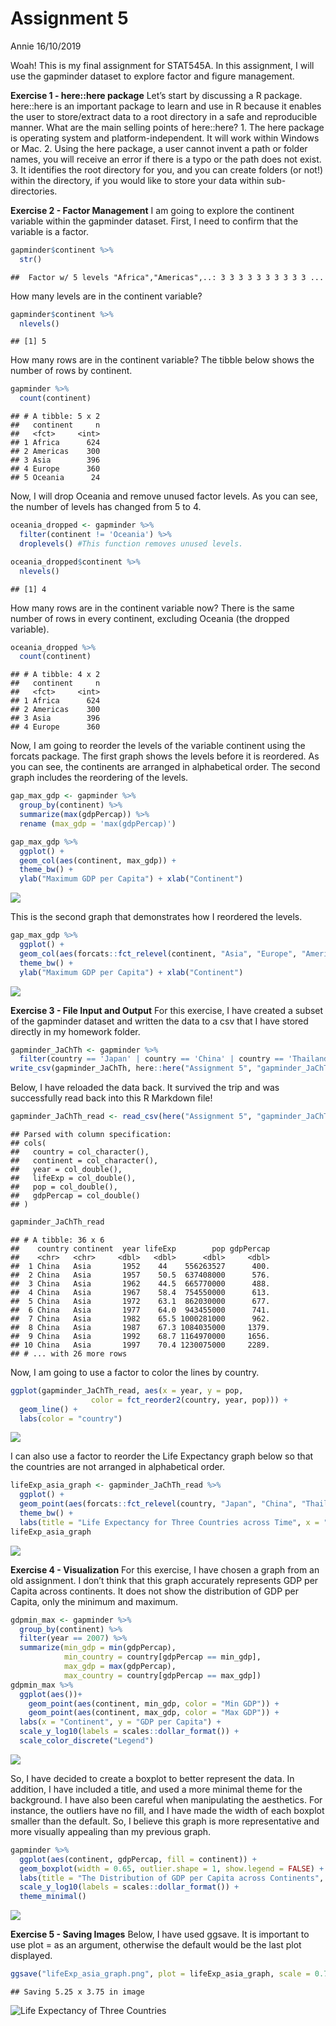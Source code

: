 Assignment 5
================
Annie
16/10/2019

Woah\! This is my final assignment for STAT545A. In this assignment, I
will use the gapminder dataset to explore factor and figure management.

**Exercise 1 - here::here package** Let’s start by discussing a R
package. here::here is an important package to learn and use in R
because it enables the user to store/extract data to a root directory in
a safe and reproducible manner. What are the main selling points of
here::here? 1. The here package is operating system and
platform-independent. It will work within Windows or Mac. 2. Using the
here package, a user cannot invent a path or folder names, you will
receive an error if there is a typo or the path does not exist. 3. It
identifies the root directory for you, and you can create folders (or
not\!) within the directory, if you would like to store your data within
sub-directories.

**Exercise 2 - Factor Management** I am going to explore the continent
variable within the gapminder dataset. First, I need to confirm that the
variable is a factor.

``` r
gapminder$continent %>%
  str()
```

    ##  Factor w/ 5 levels "Africa","Americas",..: 3 3 3 3 3 3 3 3 3 3 ...

How many levels are in the continent variable?

``` r
gapminder$continent %>%
  nlevels()
```

    ## [1] 5

How many rows are in the continent variable? The tibble below shows the
number of rows by continent.

``` r
gapminder %>%
  count(continent)
```

    ## # A tibble: 5 x 2
    ##   continent     n
    ##   <fct>     <int>
    ## 1 Africa      624
    ## 2 Americas    300
    ## 3 Asia        396
    ## 4 Europe      360
    ## 5 Oceania      24

Now, I will drop Oceania and remove unused factor levels. As you can
see, the number of levels has changed from 5 to 4.

``` r
oceania_dropped <- gapminder %>% 
  filter(continent != 'Oceania') %>%
  droplevels() #This function removes unused levels. 

oceania_dropped$continent %>%
  nlevels()
```

    ## [1] 4

How many rows are in the continent variable now? There is the same
number of rows in every continent, excluding Oceania (the dropped
variable).

``` r
oceania_dropped %>%
  count(continent)
```

    ## # A tibble: 4 x 2
    ##   continent     n
    ##   <fct>     <int>
    ## 1 Africa      624
    ## 2 Americas    300
    ## 3 Asia        396
    ## 4 Europe      360

Now, I am going to reorder the levels of the variable continent using
the forcats package. The first graph shows the levels before it is
reordered. As you can see, the continents are arranged in alphabetical
order. The second graph includes the reordering of the levels.

``` r
gap_max_gdp <- gapminder %>%
  group_by(continent) %>%
  summarize(max(gdpPercap)) %>%
  rename (max_gdp = 'max(gdpPercap)')

gap_max_gdp %>%
  ggplot() +
  geom_col(aes(continent, max_gdp)) +
  theme_bw() +
  ylab("Maximum GDP per Capita") + xlab("Continent")
```

![](hw05_files/figure-gfm/unnamed-chunk-6-1.png)<!-- -->

This is the second graph that demonstrates how I reordered the levels.

``` r
gap_max_gdp %>%
  ggplot() +
  geom_col(aes(forcats::fct_relevel(continent, "Asia", "Europe", "Americas", "Oceania"), max_gdp)) +
  theme_bw() +
  ylab("Maximum GDP per Capita") + xlab("Continent")
```

![](hw05_files/figure-gfm/unnamed-chunk-7-1.png)<!-- -->

**Exercise 3 - File Input and Output** For this exercise, I have created
a subset of the gapminder dataset and written the data to a csv that I
have stored directly in my homework folder.

``` r
gapminder_JaChTh <- gapminder %>%
  filter(country == 'Japan' | country == 'China' | country == 'Thailand')
write_csv(gapminder_JaChTh, here::here("Assignment 5", "gapminder_JaChTh.csv"))
```

Below, I have reloaded the data back. It survived the trip and was
successfully read back into this R Markdown
file\!

``` r
gapminder_JaChTh_read <- read_csv(here("Assignment 5", "gapminder_JaChTh.csv"))
```

    ## Parsed with column specification:
    ## cols(
    ##   country = col_character(),
    ##   continent = col_character(),
    ##   year = col_double(),
    ##   lifeExp = col_double(),
    ##   pop = col_double(),
    ##   gdpPercap = col_double()
    ## )

``` r
gapminder_JaChTh_read 
```

    ## # A tibble: 36 x 6
    ##    country continent  year lifeExp        pop gdpPercap
    ##    <chr>   <chr>     <dbl>   <dbl>      <dbl>     <dbl>
    ##  1 China   Asia       1952    44    556263527      400.
    ##  2 China   Asia       1957    50.5  637408000      576.
    ##  3 China   Asia       1962    44.5  665770000      488.
    ##  4 China   Asia       1967    58.4  754550000      613.
    ##  5 China   Asia       1972    63.1  862030000      677.
    ##  6 China   Asia       1977    64.0  943455000      741.
    ##  7 China   Asia       1982    65.5 1000281000      962.
    ##  8 China   Asia       1987    67.3 1084035000     1379.
    ##  9 China   Asia       1992    68.7 1164970000     1656.
    ## 10 China   Asia       1997    70.4 1230075000     2289.
    ## # ... with 26 more rows

Now, I am going to use a factor to color the lines by country.

``` r
ggplot(gapminder_JaChTh_read, aes(x = year, y = pop,
                  color = fct_reorder2(country, year, pop))) +
  geom_line() +
  labs(color = "country")
```

![](hw05_files/figure-gfm/unnamed-chunk-10-1.png)<!-- -->

I can also use a factor to reorder the Life Expectancy graph below so
that the countries are not arranged in alphabetical order.

``` r
lifeExp_asia_graph <- gapminder_JaChTh_read %>%
  ggplot() +
  geom_point(aes(forcats::fct_relevel(country, "Japan", "China", "Thailand"), lifeExp, color = year)) +
  theme_bw() +
  labs(title = "Life Expectancy for Three Countries across Time", x = "Country", y = "Life Expectancy")
lifeExp_asia_graph
```

![](hw05_files/figure-gfm/unnamed-chunk-11-1.png)<!-- -->

**Exercise 4 - Visualization** For this exercise, I have chosen a graph
from an old assignment. I don’t think that this graph accurately
represents GDP per Capita across continents. It does not show the
distribution of GDP per Capita, only the minimum and maximum.

``` r
gdpmin_max <- gapminder %>%
  group_by(continent) %>%
  filter(year == 2007) %>%
  summarize(min_gdp = min(gdpPercap), 
            min_country = country[gdpPercap == min_gdp],
            max_gdp = max(gdpPercap), 
            max_country = country[gdpPercap == max_gdp])
gdpmin_max %>% 
  ggplot(aes())+
    geom_point(aes(continent, min_gdp, color = "Min GDP")) +
    geom_point(aes(continent, max_gdp, color = "Max GDP")) +
  labs(x = "Continent", y = "GDP per Capita") +
  scale_y_log10(labels = scales::dollar_format()) +
  scale_color_discrete("Legend")
```

![](hw05_files/figure-gfm/unnamed-chunk-12-1.png)<!-- -->

So, I have decided to create a boxplot to better represent the data. In
addition, I have included a title, and used a more minimal theme for the
background. I have also been careful when manipulating the aesthetics.
For instance, the outliers have no fill, and I have made the width of
each boxplot smaller than the default. So, I believe this graph is more
representative and more visually appealing than my previous graph.

``` r
gapminder %>%
  ggplot(aes(continent, gdpPercap, fill = continent)) +
  geom_boxplot(width = 0.65, outlier.shape = 1, show.legend = FALSE) + 
  labs(title = "The Distribution of GDP per Capita across Continents", x = "Continent", y = "GDP per Capita") +
  scale_y_log10(labels = scales::dollar_format()) +
  theme_minimal()
```

![](hw05_files/figure-gfm/unnamed-chunk-13-1.png)<!-- -->

**Exercise 5 - Saving Images** Below, I have used ggsave. It is
important to use plot = as an argument, otherwise the default would be
the last plot
displayed.

``` r
ggsave("lifeExp_asia_graph.png", plot = lifeExp_asia_graph, scale = 0.75, dpi = 300, limitsize = TRUE)
```

    ## Saving 5.25 x 3.75 in image

![Life Expectancy of Three Countries](lifeExp_asia_graph.png)
